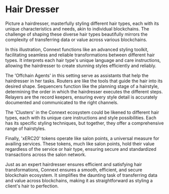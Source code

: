 # Hair Dresser

Picture a hairdresser, masterfully styling different hair types, each with its unique characteristics and needs, akin to individual blockchains. The challenge of shaping these diverse hair types beautifully mirrors the complexity of transferring data or value across various blockchains.

In this illustration, Connext functions like an advanced styling toolkit, facilitating seamless and reliable transformations between different hair types. It interprets each hair type's unique language and care instructions, allowing the hairdresser to create stunning styles efficiently and reliably.

The 'Offchain Agents' in this setting serve as assistants that help the hairdresser in her tasks. Routers are like the tools that guide the hair into its desired shape. Sequencers function like the planning stage of a hairstyle, determining the order in which the hairdresser executes the different steps. Relayers are the record keepers, ensuring every style detail is accurately documented and communicated to the right channels.

The 'Clusters' in the Connext ecosystem could be likened to different hair types, each with its unique care instructions and style possibilities. Each has its specific styling techniques, but together, they offer a comprehensive range of hairstyles.

Finally, 'xERC20' tokens operate like salon points, a universal measure for availing services. These tokens, much like salon points, hold their value regardless of the service or hair type, ensuring secure and standardized transactions across the salon network.

Just as an expert hairdresser ensures efficient and satisfying hair transformations, Connext ensures a smooth, efficient, and secure blockchain ecosystem. It simplifies the daunting task of transferring data and value across blockchains, making it as straightforward as styling a client's hair to perfection.
